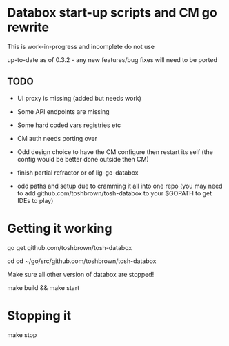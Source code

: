 # Databox start-up scripts and CM go rewrite

This is work-in-progress and incomplete do not use

up-to-date as of 0.3.2 - any new features/bug fixes will need to be ported

## TODO

- UI proxy is missing (added but needs work)
- Some API endpoints are missing
- Some hard coded vars registries etc
- CM auth needs porting over

- Odd design choice to have the CM configure then restart its self (the config would be better done outside then CM)

- finish partial refractor or of lig-go-databox
- odd paths and setup due to cramming it all into one repo (you may need to add github.com/toshbrown/tosh-databox to your $GOPATH to get IDEs to play)

# Getting it working

go get github.com/toshbrown/tosh-databox

cd cd ~/go/src/github.com/toshbrown/tosh-databox

Make sure all other version of databox are stopped!

make build && make start

# Stopping it

make stop